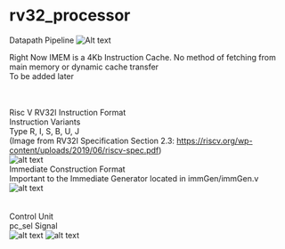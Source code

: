 # rv32_processor

Datapath Pipeline 
![Alt text](https://github.com/sprsr/rv32_processor/blob/main/diagrams/block_diagrams/Datapath%20Pipeline.png)

Right Now IMEM is a 4Kb Instruction Cache.  No method of fetching from main memory or dynamic cache transfer <br>
To be added later <br> <br> <br>

Risc V RV32I Instruction Format <br>
Instruction Variants  <br>
Type R, I, S, B, U, J <br>
(Image from RV32I Specification Section 2.3: https://riscv.org/wp-content/uploads/2019/06/riscv-spec.pdf) <br>
![alt text](https://github.com/sprsr/rv32_processor/blob/main/diagrams/standard/rv32i_formats.png) <br>
Immediate Construction Format <br>
Important to the Immediate Generator located in immGen/immGen.v <br>
![alt text](https://github.com/sprsr/rv32_processor/blob/main/diagrams/standard/rv32i_immediate_formats.png)
<br> <br> <br>
Control Unit <br>
pc_sel Signal <br> 
![alt text](https://github.com/sprsr/rv32_processor/blob/main/diagrams/block_diagrams/pc_sel.png)
![alt text](https://github.com/sprsr/rv32_processor/blob/main/diagrams/block_diagrams/pc_sel2.png)

